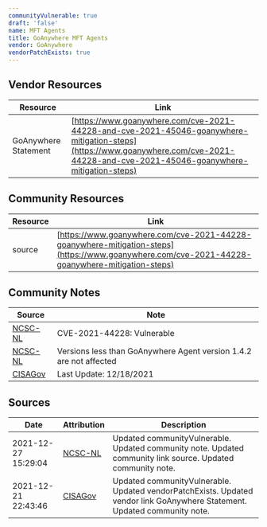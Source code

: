 ```yaml
---
communityVulnerable: true
draft: 'false'
name: MFT Agents
title: GoAnywhere MFT Agents
vendor: GoAnywhere
vendorPatchExists: true
---
```


## Vendor Resources
| Resource | Link |
| --- | --- |
| GoAnywhere Statement | [https://www.goanywhere.com/cve-2021-44228-and-cve-2021-45046-goanywhere-mitigation-steps](https://www.goanywhere.com/cve-2021-44228-and-cve-2021-45046-goanywhere-mitigation-steps) |

## Community Resources
| Resource | Link |
| --- | --- |
| source | [https://www.goanywhere.com/cve-2021-44228-goanywhere-mitigation-steps](https://www.goanywhere.com/cve-2021-44228-goanywhere-mitigation-steps) |

## Community Notes
| Source | Note |
| --- | --- |
| [NCSC-NL](https://github.com/NCSC-NL/log4shell/blob/main/software/README.md) | CVE-2021-44228: Vulnerable </ul> |
| [NCSC-NL](https://github.com/NCSC-NL/log4shell/blob/main/software/README.md) | Versions less than GoAnywhere Agent version 1.4.2 are not affected |
| [CISAGov](https://raw.githubusercontent.com/cisagov/log4j-affected-db/develop/README.md) | Last Update: 12/18/2021 |

## Sources
| Date | Attribution | Description |
| --- | --- | --- |
| 2021-12-27 15:29:04 | [NCSC-NL](https://github.com/NCSC-NL/log4shell/blob/main/software/README.md) | Updated communityVulnerable. Updated community note. Updated community link source. Updated community note.  |
| 2021-12-21 22:43:46 | [CISAGov](https://raw.githubusercontent.com/cisagov/log4j-affected-db/develop/README.md) | Updated communityVulnerable. Updated vendorPatchExists. Updated vendor link GoAnywhere Statement. Updated community note.  |
